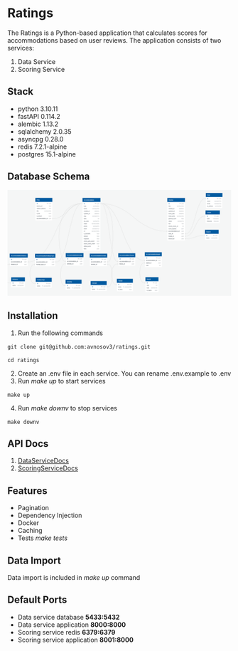 # Ratings
The Ratings is a Python-based application that calculates scores for accommodations based on user reviews. The application consists of two services:
1. Data Service
2. Scoring Service

## Stack

* python 3.10.11
* fastAPI 0.114.2
* alembic 1.13.2
* sqlalchemy 2.0.35
* asyncpg 0.28.0
* redis 7.2.1-alpine
* postgres 15.1-alpine

## Database Schema

[![ratings DB](db.png)](https://github.com/avnosov3/ratings)


## Installation

1. Run the following commands
```
git clone git@github.com:avnosov3/ratings.git
```
```
cd ratings
```
2. Create an .env file in each service. You can rename .env.example to .env
3. Run *make up* to start services
```shell
make up
```
4. Run *make downv* to stop services
```shell
make downv
```

## API Docs

1. [DataServiceDocs](http://localhost:8000/docs)
2. [ScoringServiceDocs](http://localhost:8001/docs)

## Features

- Pagination
- Dependency Injection
- Docker
- Caching
- Tests *make tests*

## Data Import
Data import is included in *make up* command

## Default Ports
- Data service database **5433:5432**
- Data service application **8000:8000**
- Scoring service redis **6379:6379**
- Scoring service application **8001:8000**
